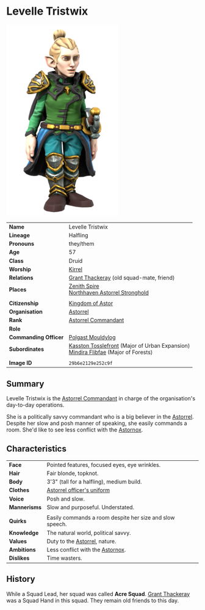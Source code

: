 # Levelle Tristwix

<img src="https://raw.githubusercontent.com/jesskelsall/astarus-images/main/characters/portraits/29b6e2129e252c9f.png" height="500" />

|||
| --- | --- |
| **Name** | Levelle Tristwix | character.3
| **Lineage** | Halfling |
| **Pronouns** | they/them |
| **Age** | 57 |
| **Class** | Druid |
| **Worship** | [Kirrel](../gods/deities/kirrel.md) |
| **Relations** | [Grant Thackeray](grant-thackeray.md) (old squad-mate, friend) |
| **Places** | [Zenith Spire](../places/buildings/zenith-spire.md)<br>[Northhaven Astorrel Stronghold](../places/strongholds/northhaven-astorrel-stronghold.md) |
|||
| **Citizenship** | [Kingdom of Astor](../civilisations/kingdom-of-astor/kingdom-of-astor.md) |
| **Organisation** | [Astorrel](../organisations/government/astorrel/astorrel.md) |
| **Rank** | [Astorrel Commandant](../organisations/government/astorrel/ranks/astorrel-commandant.md) |
| **Role** | |
| **Commanding Officer** | [Polgast Mouldylog](polgast-mouldylog.md) |
| **Subordinates** | [Kasston Tosslefront](kasston-tosslefront.md) (Major of Urban Expansion)<br>[Mindira Flibfae](mindira-flibfae.md) (Major of Forests) |
|||
| **Image ID** | `29b6e2129e252c9f` |

## Summary

Levelle Tristwix is the [Astorrel Commandant](../organisations/government/astorrel/ranks/astorrel-commandant.md) in charge of the organisation's day-to-day operations.

She is a politically savvy commandant who is a big believer in the [Astorrel](../organisations/government/astorrel/astorrel.md). Despite her slow and posh manner of speaking, she easily commands a room. She'd like to see less conflict with the [Astornox](../organisations/government/astornox/astornox.md).

## Characteristics

| | |
| --- | --- |
| **Face** | Pointed features, focused eyes, eye wrinkles. | characteristics.2
| **Hair** | Fair blonde, topknot. |
| **Body** | 3'3" (tall for a halfling), medium build. |
| **Clothes** | [Astorrel officer's uniform](../organisations/government/astorrel/uniforms/astorrel-officers-uniform.md) |
| **Voice** | Posh and slow. |
| **Mannerisms** | Slow and purposeful. Understated. |
| | |
| **Quirks** | Easily commands a room despite her size and slow speech. |
| **Knowledge** | The natural world, political savvy. |
| **Values** | Duty to the [Astorrel](../organisations/government/astorrel/astorrel.md), nature. |
| **Ambitions** | Less conflict with the [Astornox](../organisations/government/astornox/astornox.md). |
| **Dislikes** | Time wasters. |

## History

While a Squad Lead, her squad was called **Acre Squad**. [Grant Thackeray](grant-thackeray.md) was a Squad Hand in this squad. They remain old friends to this day.
